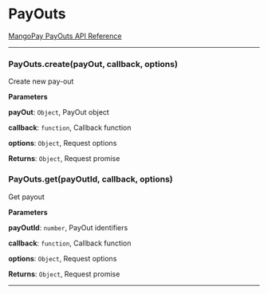 # PayOuts

[MangoPay PayOuts API Reference](https://docs.mangopay.com/api-references/pay-out-bank-wire/)



* * *

### PayOuts.create(payOut, callback, options) 

Create new pay-out

**Parameters**

**payOut**: `Object`, PayOut object

**callback**: `function`, Callback function

**options**: `Object`, Request options

**Returns**: `Object`, Request promise


### PayOuts.get(payOutId, callback, options) 

Get payout

**Parameters**

**payOutId**: `number`, PayOut identifiers

**callback**: `function`, Callback function

**options**: `Object`, Request options

**Returns**: `Object`, Request promise



* * *










